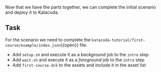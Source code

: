 Now that we have the parts together, we can complete the initial scenario and deploy it to Katacoda.

## Task	

For the scenario we need to complete the `katacoda-tutorial/first-course/example/index.json`{{open}} file.

* Add `setup.sh` and execute it as a _background_ job to the `intro` step
* Add `wait.sh` and execute it as a _foreground_ job to the `intro` step
* Add `first-course.dck` to the assets and include it in the asset list

